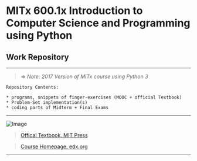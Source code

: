 # MITx 600.1x Introduction to Computer Science and Programming using Python
## Work Repository
---
> => *Note: 2017 Version of MITx course using Python 3*
```
Repository Contents:

* programs, snippets of finger-exercises (MOOC + official Textbook)
* Problem-Set implementation(s)
* coding parts of Midterm + Final Exams
```
---
![Image](https://mitpress.mit.edu/sites/default/files/imagecache/book_slideshow_lg/9780262529624_0.jpg)
> [Offical Textbook, MIT Press](https://www.amazon.com/Introduction-Computation-Programming-Using-Python/dp/0262529629/ref=pd_sim_14_1?_encoding=UTF8&pd_rd_i=0262529629&pd_rd_r=M297ZJC9BBW59R6EGKN7&pd_rd_w=4CRv4&pd_rd_wg=DzfPx&psc=1&refRID=M297ZJC9BBW59R6EGKN7)

> [Course Homepage, edx.org](https://www.edx.org/course/introduction-computer-science-mitx-6-00-1x-10)


---
